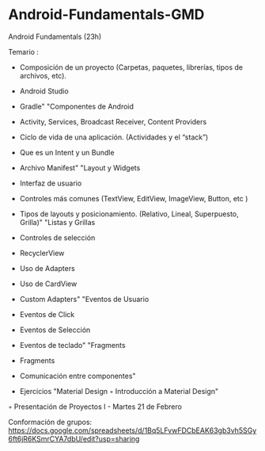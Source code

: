 # Android-Fundamentals-GMD
Android Fundamentals (23h)

Temario : 

- Composición de un proyecto (Carpetas, paquetes, librerías, tipos de archivos, etc).
- Android Studio
- Gradle"
"Componentes de Android

- Activity, Services, Broadcast Receiver, Content Providers
 - Ciclo de vida de una aplicación. (Actividades y el “stack”)
 - Que es un Intent y un Bundle
 - Archivo Manifest"
"Layout y Widgets

 - Interfaz de usuario
 - Controles más comunes (TextView, EditView, ImageView, Button, etc )
 - Tipos de layouts y posicionamiento. (Relativo, Lineal, Superpuesto, Grilla)"
"Listas y Grillas

- Controles de selección 
- RecyclerView
- Uso de Adapters
- Uso de CardView
- Custom Adapters"
"Eventos de Usuario

- Eventos de Click
- Eventos de Selección
- Eventos de teclado"
"Fragments
- Fragments
- Comunicación entre componentes"
- Ejercicios
"Material Design
◦ Introducción a Material Design"

◦ Presentación de Proyectos I - Martes 21 de Febrero

Conformación de grupos: https://docs.google.com/spreadsheets/d/1Bq5LFvwFDCbEAK63gb3vh5SGy6ft6jR6KSmrCYA7dbU/edit?usp=sharing
